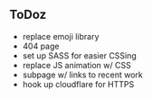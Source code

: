 ## ToDoz ##

- replace emoji library
- 404 page
- set up SASS for easier CSSing
- replace JS animation w/ CSS
- subpage w/ links to recent work
- hook up cloudflare for HTTPS
